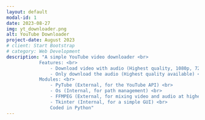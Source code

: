 ```yaml
---
layout: default
modal-id: 1
date: 2023-08-27
img: yt_downloader.png
alt: YouTube Downloader
project-date: August 2023
# client: Start Bootstrap
# category: Web Development
description: "A simple YouTube video downloader <br>
            Features: <br>
                - Download video with audio (Highest quality, 1080p, 720p) <br>
                - Only download the audio (Highest quality available) <br>
            Modules: <br>
                - PyTube (External, for the YouTube API) <br>
                - Os (Internal, for path management) <br>
                - FFMPEG (External, for mixing video and audio at higher resolutions )<br>
                - Tkinter (Internal, for a simple GUI) <br> 
                Coded in Python"
---
```

